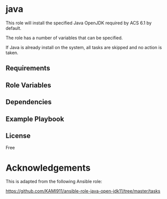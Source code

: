 java
============

This role will install the specified Java OpenJDK required by ACS 6.1 by default.

The role has a number of variables that can be specified.

If Java is already install on the system, all tasks are skipped and no action is taken.

Requirements
------------

Role Variables
--------------

Dependencies
------------

Example Playbook
----------------

License
-------

Free

Acknowledgements
===============

This is adapted from the following Ansible role:

https://github.com/KAMI911/ansible-role-java-open-jdk11/tree/master/tasks
